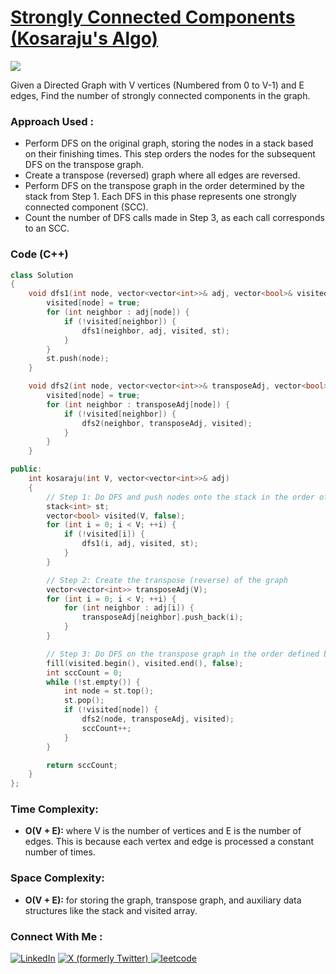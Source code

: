 # [Strongly Connected Components (Kosaraju's Algo)](https://www.geeksforgeeks.org/problems/strongly-connected-components-kosarajus-algo/1)

![](https://badgen.net/badge/Level/Medium/yellow)

Given a Directed Graph with V vertices (Numbered from 0 to V-1) and E edges, Find the number of strongly connected components in the graph.

### Approach Used :

-   Perform DFS on the original graph, storing the nodes in a stack based on their finishing times. This step orders the nodes for the subsequent DFS on the transpose graph.
-   Create a transpose (reversed) graph where all edges are reversed.
-   Perform DFS on the transpose graph in the order determined by the stack from Step 1. Each DFS in this phase represents one strongly connected component (SCC).
-   Count the number of DFS calls made in Step 3, as each call corresponds to an SCC.

### Code (C++)

```cpp
class Solution
{
    void dfs1(int node, vector<vector<int>>& adj, vector<bool>& visited, stack<int>& st) {
        visited[node] = true;
        for (int neighbor : adj[node]) {
            if (!visited[neighbor]) {
                dfs1(neighbor, adj, visited, st);
            }
        }
        st.push(node);
    }

    void dfs2(int node, vector<vector<int>>& transposeAdj, vector<bool>& visited) {
        visited[node] = true;
        for (int neighbor : transposeAdj[node]) {
            if (!visited[neighbor]) {
                dfs2(neighbor, transposeAdj, visited);
            }
        }
    }

public:
    int kosaraju(int V, vector<vector<int>>& adj)
    {
        // Step 1: Do DFS and push nodes onto the stack in the order of completion time
        stack<int> st;
        vector<bool> visited(V, false);
        for (int i = 0; i < V; ++i) {
            if (!visited[i]) {
                dfs1(i, adj, visited, st);
            }
        }

        // Step 2: Create the transpose (reverse) of the graph
        vector<vector<int>> transposeAdj(V);
        for (int i = 0; i < V; ++i) {
            for (int neighbor : adj[i]) {
                transposeAdj[neighbor].push_back(i);
            }
        }

        // Step 3: Do DFS on the transpose graph in the order defined by the stack
        fill(visited.begin(), visited.end(), false);
        int sccCount = 0;
        while (!st.empty()) {
            int node = st.top();
            st.pop();
            if (!visited[node]) {
                dfs2(node, transposeAdj, visited);
                sccCount++;
            }
        }

        return sccCount;
    }
};

```

### Time Complexity:
- **O(V + E):** where V is the number of vertices and E is the number of edges. This is because each vertex and edge is processed a constant number of times.

### Space Complexity:
- **O(V + E):** for storing the graph, transpose graph, and auxiliary data structures like the stack and visited array.

### Connect With Me : 

<a href="https://www.linkedin.com/in/shivam-ray-b4306524a/" target="_blank"><img src="https://img.shields.io/badge/LinkedIn-0077B5?style=for-the-badge&logo=linkedin&logoColor=white" alt="LinkedIn"></a>
<a href="https://x.com/rai_shivam11/" target="_blank"><img src="https://img.shields.io/badge/Twitter-1DA1F2?style=for-the-badge&logo=twitter&logoColor=white" alt="X (formerly Twitter)">
</a>
<a href="https://leetcode.com/u/shrunited0702/" target="_blank"><img src="https://img.shields.io/badge/LeetCode-000000?style=for-the-badge&logo=LeetCode&logoColor=#d16c06" alt="leetcode">
</a>